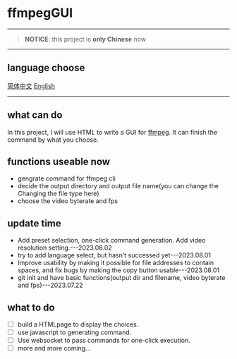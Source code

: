 # ffmpegGUI

---

> **NOTICE**: this project is **only Chinese** now

---

## language choose
[简体中文](README_zh.md) [English](README.md)  

---

## what can do
In this project, I will use HTML to write a GUI for [ffmpeg](https:\\ffmpeg.org). It can finish the command by what you choose.  

## functions useable now
- gengrate command for ffmpeg cli
- decide the output directory and output file name(you can change the Changing the file type here)
- choose the video byterate and fps

## update time
- Add preset selection, one-click command generation. Add video resolution setting.---2023.08.02
- try to add language select, but hasn't successed yet---2023.08.01
- Improve usability by making it possible for file addresses to contain spaces, and fix bugs by making the copy button usable---2023.08.01
- git init and have basic functions(output dir and filename, video byterate and fps)---2023.07.22

## what to do
- [ ] build a HTMLpage to display the choices.  
- [ ] use javascript to generating command.  
- [ ] Use websocket to pass commands for one-click execution.  
- [ ] more and more coming...  